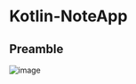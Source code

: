 # Kotlin-NoteApp
## Preamble
![image](https://user-images.githubusercontent.com/127305381/236701412-07aff912-3cbc-4250-a176-29bb2f228c65.png)
